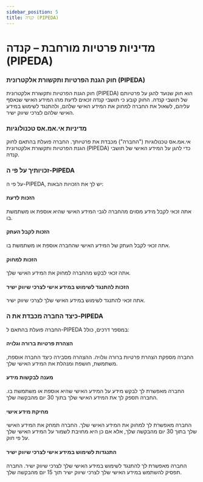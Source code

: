 ```yaml
---
sidebar_position: 5
title: קנדה (PIPEDA)
---
```



# מדיניות פרטיות מורחבת – קנדה (PIPEDA)  

### חוק הגנת הפרטיות ותקשורת אלקטרונית (PIPEDA)

חוק הגנת הפרטיות ותקשורת אלקטרונית (PIPEDA) הוא חוק שנועד להגן על פרטיותם של תושבי קנדה. החוק קובע כי תושבי קנדה זכאים לדעת מהו המידע האישי שנאסף עליהם, לשאול את החברה למחוק את המידע האישי שלהם, ולהתנגד לשימוש במידע האישי שלהם לצרכי שיווק ישיר.

### מדיניות אי.אמ.אס טכנולוגיות

אי.אמ.אס טכנולוגיות ("החברה") מכבדת את פרטיותך. החברה פועלת בהתאם לחוק הגנת הפרטיות ותקשורת אלקטרונית (PIPEDA) כדי להגן על המידע האישי של תושבי קנדה.

### זכויותיך על פי ה-PIPEDA

על פי ה-PIPEDA, יש לך את הזכויות הבאות:

#### הזכות לדעת

אתה זכאי לקבל מידע מסוים מהחברה לגבי המידע האישי שהיא אוספת או משתמשת בו.

#### הזכות לקבל העתק

אתה זכאי לקבל העתק של המידע האישי שהחברה אוספת או משתמשת בו.

#### הזכות למחוק

אתה זכאי לבקש מהחברה למחוק את המידע האישי שלך.

#### הזכות להתנגד לשימוש במידע אישי לצרכי שיווק ישיר

אתה זכאי להתנגד לשימוש במידע האישי שלך לצרכי שיווק ישיר.

### כיצד החברה מכבדת את ה-PIPEDA

החברה פועלת בהתאם ל-PIPEDA במספר דרכים, כולל:

#### הצהרת פרטיות ברורה וגלויה

החברה מספקת הצהרת פרטיות ברורה וגלויה. ההצהרה מסבירה כיצד החברה אוספת, משתמשת, חושפת ומנהלת את המידע האישי שלך.

#### מענה לבקשות מידע

החברה מאפשרת לך לבקש מידע על המידע האישי שהיא אוספת או משתמשת בו. החברה תספק לך את המידע האישי שלך בתוך 30 יום מהבקשה שלך.

#### מחיקת מידע אישי

החברה מאפשרת לך למחוק את המידע האישי שלך. החברה תמחק את המידע האישי שלך בתוך 30 יום מהבקשה שלך, אלא אם כן היא מחויבת לשמור על המידע האישי שלך על פי חוק.

#### התנגדות לשימוש במידע אישי לצרכי שיווק ישיר

החברה מאפשרת לך להתנגד לשימוש במידע האישי שלך לצרכי שיווק ישיר. החברה תפסיק להשתמש במידע האישי שלך לצרכי שיווק ישיר תוך 15 יום מהבקשה שלך.